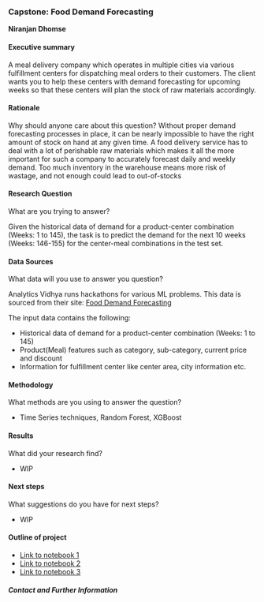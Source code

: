 ### Capstone: Food Demand Forecasting

**Niranjan Dhomse**

#### Executive summary
A meal delivery company which operates in multiple cities via various fulfillment centers for dispatching meal orders to their customers. The client wants you to help these centers with demand forecasting for upcoming weeks so that these centers will plan the stock of raw materials accordingly.

#### Rationale
Why should anyone care about this question?
Without proper demand forecasting processes in place, it can be nearly impossible to have the right amount of stock on hand at any given time.
A food delivery service has to deal with a lot of perishable raw materials which makes it all the more important for such a company to accurately forecast daily and weekly demand.
Too much inventory in the warehouse means more risk of wastage, and not enough could lead to out-of-stocks

#### Research Question
What are you trying to answer?

Given the historical data of demand for a product-center combination (Weeks: 1 to 145), the task is to predict the demand for the next 10 weeks (Weeks: 146-155) for the center-meal combinations in the test set.

#### Data Sources
What data will you use to answer you question?

Analytics Vidhya runs hackathons for various ML problems. This data is sourced from their site: 
[Food Demand Forecasting](https://datahack.analyticsvidhya.com/contest/genpact-machine-learning-hackathon-1/#ProblemStatement) 

The input data contains the following:
* Historical data of demand for a product-center combination (Weeks: 1 to 145)
* Product(Meal) features such as category, sub-category, current price and discount
* Information for fulfillment center like center area, city information etc.

#### Methodology
What methods are you using to answer the question?
* Time Series techniques, Random Forest, XGBoost

#### Results
What did your research find?
* WIP

#### Next steps
What suggestions do you have for next steps?
* WIP

#### Outline of project

- [Link to notebook 1](https://github.com/ndhomse/food-demand-forecasting/blob/main/notebook/Food-Demand-Forecasting.ipynb)
- [Link to notebook 2]()
- [Link to notebook 3]()


##### Contact and Further Information